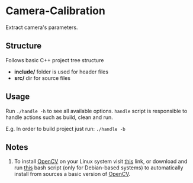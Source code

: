 # Camera-Calibration 
Extract camera's parameters.

## Structure
Follows basic C++ project tree structure
* <b>include/</b> folder is used for header files
* <b>src/</b> dir for source files

## Usage
Run `./handle -h` to see all available options. `handle` script is responsible to handle  actions such as build, clean and run.

E.g. In order to build project just run: `./handle -b`

## Notes
1. To install [OpenCV](https://opencv.org/) on your Linux system visit [this](https://docs.opencv.org/master/df/d65/tutorial_table_of_content_introduction.html) link, or download and run [this](https://raw.githubusercontent.com/CSpyridakis/SCTT/master/shellScripts/Debian/install-opencv-ubuntu.sh) bash script (only for Debian-based systems) to automatically install from sources a basic version of [OpenCV](https://opencv.org/).
